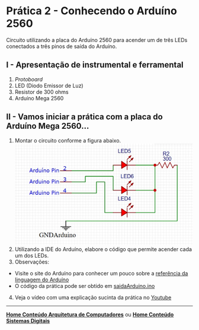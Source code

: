 # Prática 2 - Conhecendo o Arduíno 2560
Circuito utilizando a placa do Arduíno 2560 para acender um de três LEDs conectados a três pinos de saída do Arduíno.

## I - Apresentação de instrumental e ferramental
1. *Protoboard*
2. LED (Diodo Emissor de Luz)
3. Resistor de 300 ohms
4. Arduíno Mega 2560

## II - Vamos iniciar a prática com a placa do Arduíno Mega 2560...
1. Montar  o circuito conforme a figura abaixo.  
![saida Arduino LEDs](/arq_aulas/images/saidaArduino.jpg)  
2. Utilizando a IDE do Arduíno, elabore o código que permite acender cada um dos LEDs.
3. Observações:  
- Visite o site do Arduíno para conhecer um pouco sobre a [referência da linguagem do Arduíno](https://www.arduino.cc/reference/en/)  
- O código da prática pode ser obtido em [saidaArduino.ino](https://github.com/claytonjasilva/prog_exemplos/blob/main/saidaArduino.ino)
4. Veja o vídeo com uma explicação sucinta da prática no [Youtube](https://www.youtube.com/watch?v=U2NmfuJggFA) 


___
**[Home Conteúdo Arquitetura de Computadores](https://github.com/claytonjasilva/claytonjasilva.github.io/blob/main/arq_aulas.md)**  ou 
**[Home Conteúdo Sistemas Digitais](https://github.com/claytonjasilva/claytonjasilva.github.io/blob/main/sisdig_aulas.md)**   
